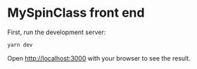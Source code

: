 # MySpinClass front end

First, run the development server:

```bash
yarn dev
```

Open [http://localhost:3000](http://localhost:3000) with your browser to see the result.